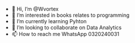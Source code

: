 - 👋 Hi, I’m @Wvortex
- 👀 I’m interested in books relates to programming
- 🌱 I’m currently learning Pyhton
- 💞️ I’m looking to collaborate on Data Analytics 
- 📫 How to reach me WhatsApp 0320240031

<!---
Wvortex/Wvortex is a ✨ special ✨ repository because its `README.md` (this file) appears on your GitHub profile.
You can click the Preview link to take a look at your changes.
--->
